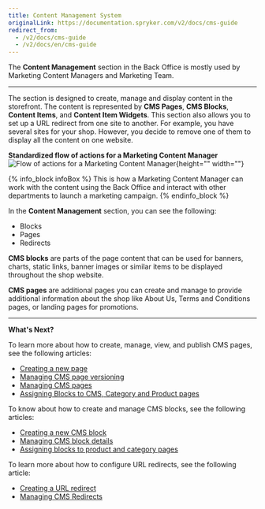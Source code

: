 ```yaml
---
title: Content Management System
originalLink: https://documentation.spryker.com/v2/docs/cms-guide
redirect_from:
  - /v2/docs/cms-guide
  - /v2/docs/en/cms-guide
---
```


The **Content Management** section in the Back Office is mostly used by Marketing Content Managers and Marketing Team.
***
The section is designed to create, manage and display content in the storefront. The content is represented by **CMS Pages**, **CMS Blocks**, **Content Items**, and **Content Item Widgets**. This section also allows you to set up a URL redirect from one site to another. For example, you have several sites for your shop. However, you decide to remove one of them to display all the content on one website. 

**Standardized flow of actions for a Marketing Content Manager**
![Flow of actions for a Marketing Content Manager](https://spryker.s3.eu-central-1.amazonaws.com/docs/User+Guides/Back+Office+User+Guides/Content+Management+System/content-management-section.png){height="" width=""}

{% info_block infoBox %}
This is how a Marketing Content Manager can work with the content using the Back Office and interact with other departments to launch a marketing campaign.
{% endinfo_block %}

In the **Content Management** section, you can see the following:

* Blocks
* Pages
* Redirects

**CMS blocks** are parts of the page content that can be used for banners, charts, static links, banner images or similar items to be displayed throughout the shop website. 

**CMS pages** are additional pages you can create and manage to provide additional information about the shop like About Us, Terms and Conditions pages, or landing pages for promotions. 

***
**What's Next?**

To learn more about how to create, manage, view, and publish CMS pages, see the following articles:

* [Creating a new page](/docs/scos/dev/user-guides/201903.0/back-office-user-guide/content-management/pages/creating-a-cms-page.html) 
* [Managing CMS page versioning](/docs/scos/dev/user-guides/201903.0/back-office-user-guide/content-management/pages/cms-pages-versioning.html) 
* [Managing CMS pages](/docs/scos/dev/user-guides/201903.0/back-office-user-guide/content-management/pages/managing-cms-pages.html)
* [Assigning Blocks to CMS, Category and Product pages](/docs/scos/dev/user-guides/201903.0/back-office-user-guide/content-management/blocks/assigning-blocks-to-category-or-product-pages.html)

To know about how to create and manage CMS blocks, see the following articles:

* [Creating a new CMS block](/docs/scos/dev/user-guides/201903.0/back-office-user-guide/content-management/blocks/creating-a-cms-block.html)
* [Managing CMS block details](/docs/scos/dev/user-guides/201903.0/back-office-user-guide/content-management/blocks/managing-cms-blocks.html)
* [Assigning blocks to product and category pages](/docs/scos/dev/user-guides/201903.0/back-office-user-guide/content-management/blocks/assigning-blocks-to-category-or-product-pages.html)

To learn more about how to configure URL redirects, see the following article:

* [Creating a URL redirect](/docs/scos/dev/user-guides/201903.0/back-office-user-guide/content-management/redirects/creating-cms-redirects.html)
* [Managing CMS Redirects](https://documentation.spryker.com/v2/docs/managing-cms-redirects)
